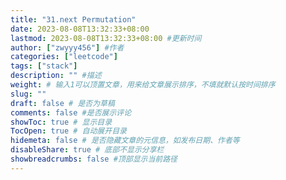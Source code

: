 ```yaml
---
title: "31.next Permutation"
date: 2023-08-08T13:32:33+08:00
lastmod: 2023-08-08T13:32:33+08:00 #更新时间
author: ["zwyyy456"] #作者
categories: ["leetcode"]
tags: ["stack"]
description: "" #描述
weight: # 输入1可以顶置文章，用来给文章展示排序，不填就默认按时间排序
slug: ""
draft: false # 是否为草稿
comments: false #是否展示评论
showToc: true # 显示目录
TocOpen: true # 自动展开目录
hidemeta: false # 是否隐藏文章的元信息，如发布日期、作者等
disableShare: true # 底部不显示分享栏
showbreadcrumbs: false #顶部显示当前路径
---
```




